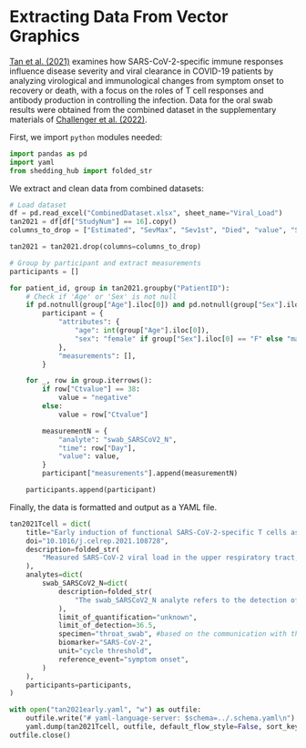 # Extracting Data From Vector Graphics

[Tan et al. (2021)](https://pmc.ncbi.nlm.nih.gov/articles/PMC7826084/) examines how SARS-CoV-2-specific immune responses influence disease severity and viral clearance in COVID-19 patients by analyzing virological and immunological changes from symptom onset to recovery or death, with a focus on the roles of T cell responses and antibody production in controlling the infection. Data for the oral swab results were obtained from the combined dataset in the supplementary materials of [Challenger et al. (2022)](https://doi.org/10.1186/s12916-021-02220-0).

First, we import `python` modules needed:
```python
import pandas as pd
import yaml
from shedding_hub import folded_str
```

We extract and clean data from combined datasets:
```python
# Load dataset
df = pd.read_excel("CombinedDataset.xlsx", sheet_name="Viral_Load")
tan2021 = df[df["StudyNum"] == 16].copy()
columns_to_drop = ["Estimated", "SevMax", "Sev1st", "Died", "value", "SevMax3"]

tan2021 = tan2021.drop(columns=columns_to_drop)

# Group by participant and extract measurements
participants = []

for patient_id, group in tan2021.groupby("PatientID"):
    # Check if 'Age' or 'Sex' is not null
    if pd.notnull(group["Age"].iloc[0]) and pd.notnull(group["Sex"].iloc[0]):
        participant = {
            "attributes": {
                "age": int(group["Age"].iloc[0]),
                "sex": "female" if group["Sex"].iloc[0] == "F" else "male",
            },
            "measurements": [],
        }

    for _, row in group.iterrows():
        if row["Ctvalue"] == 38:
            value = "negative"
        else:
            value = row["Ctvalue"]

        measurementN = {
            "analyte": "swab_SARSCoV2_N",
            "time": row["Day"],
            "value": value,
        }
        participant["measurements"].append(measurementN)

    participants.append(participant)
```

Finally, the data is formatted and output as a YAML file.
```python
tan2021Tcell = dict(
    title="Early induction of functional SARS-CoV-2-specific T cells associates with rapid viral clearance and mild disease in COVID-19 patients",
    doi="10.1016/j.celrep.2021.108728",
    description=folded_str(
        "Measured SARS-CoV-2 viral load in the upper respiratory tract, along with SARS-CoV-2-specific antibodies and T cell responses, at multiple time points from acute infection through convalescence or until death.\n"
    ),
    analytes=dict(
        swab_SARSCoV2_N=dict(
            description=folded_str(
                "The swab_SARSCoV2_N analyte refers to the detection of SARS-CoV-2 RNA in patient oral swabs, using RT-PCR cycle threshold (CT) values to calculate the relative quantities of SARS-CoV-2 RNA. 10^(-11) was the detection limit, which was transformed as CT value equals 36.5. Data was obtained from the combined dataset in the supplementary materials of Challenger et al. (2022)\n"
            ),
            limit_of_quantification="unknown",
            limit_of_detection=36.5,
            specimen="throat_swab", #based on the communication with the corresponding author Dr. Antonio Bertoletti at Duke-Nus Medical School (antonio@duke-nus.edu.sg).
            biomarker="SARS-CoV-2",
            unit="cycle threshold",
            reference_event="symptom onset",
        )
    ),
    participants=participants,
)

with open("tan2021early.yaml", "w") as outfile:
    outfile.write("# yaml-language-server: $schema=../.schema.yaml\n")
    yaml.dump(tan2021Tcell, outfile, default_flow_style=False, sort_keys=False)
outfile.close()
```
